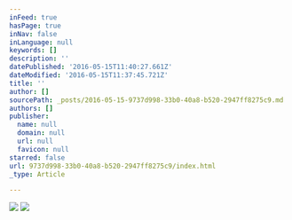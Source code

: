 ```yaml
---
inFeed: true
hasPage: true
inNav: false
inLanguage: null
keywords: []
description: ''
datePublished: '2016-05-15T11:40:27.661Z'
dateModified: '2016-05-15T11:37:45.721Z'
title: ''
author: []
sourcePath: _posts/2016-05-15-9737d998-33b0-40a8-b520-2947ff8275c9.md
authors: []
publisher:
  name: null
  domain: null
  url: null
  favicon: null
starred: false
url: 9737d998-33b0-40a8-b520-2947ff8275c9/index.html
_type: Article

---
```

![](https://the-grid-user-content.s3-us-west-2.amazonaws.com/1928eda7-c33d-4816-a876-5e577dabd9c6.jpg)
![](https://the-grid-user-content.s3-us-west-2.amazonaws.com/2b92a503-77b4-4d57-8023-9cb402678dbc.jpg)